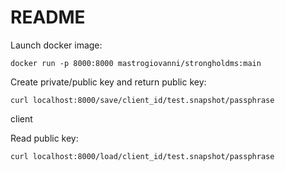 # README

Launch docker image:

```
docker run -p 8000:8000 mastrogiovanni/strongholdms:main
```

Create private/public key and return public key:

```
curl localhost:8000/save/client_id/test.snapshot/passphrase
```

client

Read public key:

```
curl localhost:8000/load/client_id/test.snapshot/passphrase
```

